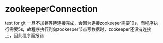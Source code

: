 # zookeeperConnection
test for git
一旦不加锁等待连接完成，会因为连接zookeeper需要10s，而程序执行需要5s，故程序执行到向zookeeper节点写数据时，zookeeper还没有连接上，因此程序而报错
